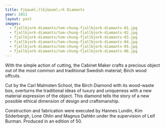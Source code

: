 ```yaml
---
title: Fj&auml;llbj&ouml;rk Diamants
year: 2011
layout: post
images:
  - fjallbjork-diamants/tom-chung-fjallbjork-diamants-01.jpg
  - fjallbjork-diamants/tom-chung-fjallbjork-diamants-02.jpg
  - fjallbjork-diamants/tom-chung-fjallbjork-diamants-03.jpg
  - fjallbjork-diamants/tom-chung-fjallbjork-diamants-04.jpg
  - fjallbjork-diamants/tom-chung-fjallbjork-diamants-05.jpg
  - fjallbjork-diamants/tom-chung-fjallbjork-diamants-06.jpg
---
```


With the simple action of cutting, the Cabinet Maker crafts a precious object out of the most common and traditional Swedish material; Birch wood offcuts.

Cut by the Carl Malmsten School, the Birch Diamond with its wood-waste box, overturns the traditional ideas of luxury and uniqueness with a new material expression of the object. This diamond tells the story of a new possible ethical dimension of design and craftsmanship.

Construction and fabrication were executed by Hannes Lundin, Kim S&otilde;derbergh, Lone Ohlin and Magnus Dahl&eacute;n under the supervision of Leif Burman. Produced in an edition of 50.
